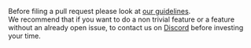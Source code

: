 Before filing a pull request please look at [our guidelines](https://github.com/SubnauticaNitrox/Nitrox/blob/master/CONTRIBUTING.md). \
We recommend that if you want to do a non trivial feature or a feature without an already open issue, to contact us on [Discord](https://discord.gg/E8B4X9s) before investing your time.